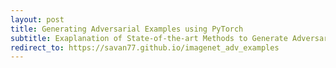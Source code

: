 ```yaml
---
layout: post
title: Generating Adversarial Examples using PyTorch
subtitle: Exaplanation of State-of-the-art Methods to Generate Adversarial Examples with PyTorch
redirect_to: https://savan77.github.io/imagenet_adv_examples
---
```



